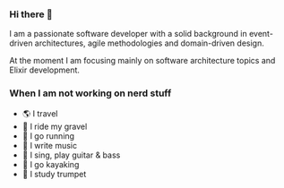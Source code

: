 ### Hi there 👋

I am a passionate software developer with a solid background in event-driven architectures, agile methodologies and domain-driven design. 

At the moment I am focusing mainly on software architecture topics and Elixir development.

### When I am not working on nerd stuff
- 🌎 I travel
- 🚴 I ride my gravel
- 🏃 I go running
- 📃 I write music
- 🎸 I sing, play guitar & bass 
- 🛶 I go kayaking   
- 🎺 I study trumpet
